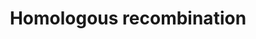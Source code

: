 ---
annotations:
- id: PW:0000202
  parent: regulatory pathway
  type: Pathway Ontology
  value: homologous recombination pathway of double-strand break repair
authors:
- MaintBot
- Thomas
- Khanspers
- Christine Chichester
- Eweitz
description: 'Homologous recombination, also known as general recombination, is a
  type of genetic recombination in which nucleotide sequences are exchanged between
  two similar or identical strands of DNA.  Source: [[wikipedia:Homologous_recombination|Wikipedia]]'
last-edited: 2021-05-25
organisms:
- Equus caballus
redirect_from:
- /index.php/Pathway:WP1216
- /instance/WP1216
revision: null
schema-jsonld:
- '@context': https://schema.org/
  '@id': https://wikipathways.github.io/pathways/WP1216.html
  '@type': Dataset
  creator:
    '@type': Organization
    name: WikiPathways
  description: 'Homologous recombination, also known as general recombination, is
    a type of genetic recombination in which nucleotide sequences are exchanged between
    two similar or identical strands of DNA.  Source: [[wikipedia:Homologous_recombination|Wikipedia]]'
  keywords:
  - A6P7L4_HORSE
  - MRE11A
  - XP_001492075.1
  - XP_001493912.1
  - XP_001494166.1
  - XP_001497402.1
  - XP_001501211.2
  - XP_001503572.1
  - XP_001504393.1
  - XP_001504492.1
  - XP_001914888.1
  - XP_001915028.1
  - XP_001915605.1
  license: CC0
  name: Homologous recombination
seo: CreativeWork
title: Homologous recombination
wpid: WP1216
---